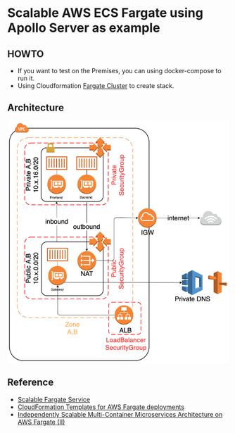 # Scalable AWS ECS Fargate using Apollo Server as example

## HOWTO
- If you want to test on the Premises, you can using docker-compose to run it.
- Using Cloudformation [Fargate Cluster](fargate-cluster.yaml) to create stack.

## Architecture
![Scalable ECS Fargate](images/scalable-ecs-fargate.png)

## Reference
- [Scalable Fargate Service](https://templates.cloudonaut.io/en/stable/fargate/)
- [CloudFormation Templates for AWS Fargate deployments](https://github.com/nathanpeck/aws-cloudformation-fargate)
- [Independently Scalable Multi-Container Microservices Architecture on AWS Fargate (II)](https://hackernoon.com/microservices-on-fargate-part2-f29c6d4d708f)
